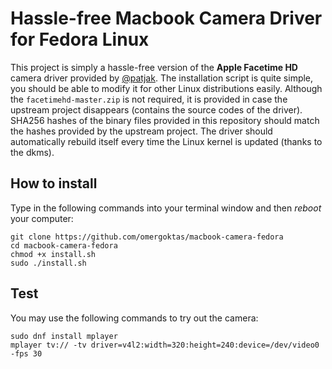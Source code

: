 # Hassle-free Macbook Camera Driver for Fedora Linux
This project is simply a hassle-free version of the <b>Apple Facetime HD</b> camera driver provided by [@patjak](https://github.com/patjak/facetimehd). The installation script is quite simple, you should be able to modify it for other Linux distributions easily. Although the `facetimehd-master.zip` is not required, it is provided in case the upstream project disappears (contains the source codes of the driver). SHA256 hashes of the binary files provided in this repository should match the hashes provided by the upstream project. The driver should automatically rebuild itself every time the Linux kernel is updated (thanks to the dkms).
## How to install
Type in the following commands into your terminal window and then <i>reboot</i> your computer:
```
git clone https://github.com/omergoktas/macbook-camera-fedora
cd macbook-camera-fedora
chmod +x install.sh
sudo ./install.sh
```
## Test
You may use the following commands to try out the camera:
```
sudo dnf install mplayer
mplayer tv:// -tv driver=v4l2:width=320:height=240:device=/dev/video0 -fps 30
```

